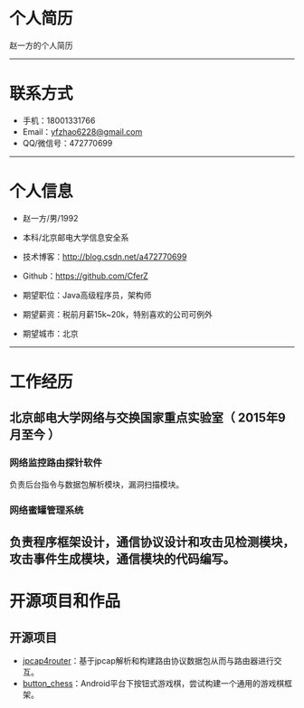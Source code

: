 个人简历
======================
赵一方的个人简历

---

# 联系方式

- 手机：18001331766
- Email：yfzhao6228@gmail.com
- QQ/微信号：472770699

---
# 个人信息

 - 赵一方/男/1992 
 - 本科/北京邮电大学信息安全系
 - 技术博客：http://blog.csdn.net/a472770699
 - Github：https://github.com/CferZ

 - 期望职位：Java高级程序员，架构师
 - 期望薪资：税前月薪15k~20k，特别喜欢的公司可例外
 - 期望城市：北京
---
# 工作经历
##  北京邮电大学网络与交换国家重点实验室（ 2015年9月至今 ）
### 网络监控路由探针软件 
负责后台指令与数据包解析模块，漏洞扫描模块。
### 网络蜜罐管理系统
负责程序框架设计，通信协议设计和攻击见检测模块，攻击事件生成模块，通信模块的代码编写。
---

# 开源项目和作品
## 开源项目

 - [jpcap4router](https://github.com/CferZh/jpcap4router)：基于jpcap解析和构建路由协议数据包从而与路由器进行交互。
 - [button_chess](https://github.com/CferZh/button_chess)：Android平台下按钮式游戏棋，尝试构建一个通用的游戏棋框架。